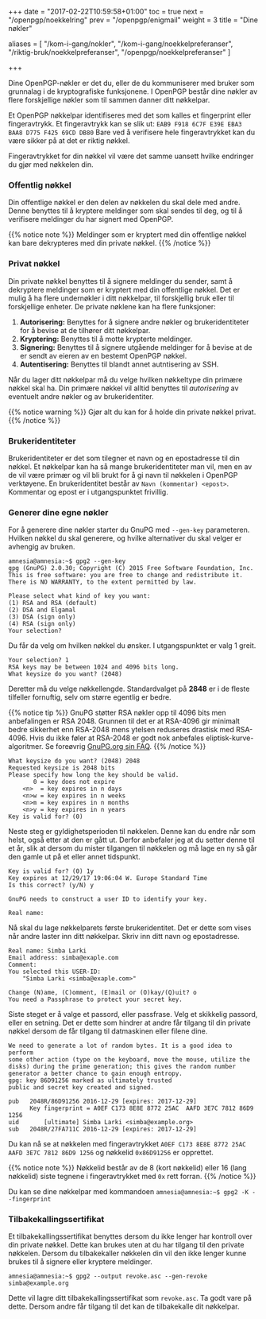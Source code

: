 +++
date = "2017-02-22T10:59:58+01:00"
toc = true
next = "/openpgp/noekkelring"
prev = "/openpgp/enigmail"
weight = 3
title = "Dine nøkler"

aliases = [
    "/kom-i-gang/nokler",
    "/kom-i-gang/noekkelpreferanser",
    "/riktig-bruk/noekkelpreferanser",
    "/openpgp/noekkelpreferanser"
]

+++

Dine OpenPGP-nøkler er det du, eller de du kommuniserer med bruker som grunnalag
i de kryptografiske funksjonene. I OpenPGP består dine nøkler av flere
forskjellige nøkler som til sammen danner ditt nøkkelpar.

Et OpenPGP nøkkelpar identifiseres med det som kalles et fingerprint eller
fingeravtrykk. Et fingeravtrykk kan se slik ut:
`EAB9 F918 6C7F E39E EBA3  BAA8 D775 F425 69CD DB80`
Bare ved å verifisere hele fingeravtrykket kan du være sikker på at det er
riktig nøkkel.

Fingeravtrykket for din nøkkel vil være det samme uansett hvilke endringer du
gjør med nøkkelen din.

### Offentlig nøkkel
Din offentlige nøkkel er den delen av nøkkelen du skal dele med andre. Denne
benyttes til å kryptere meldinger som skal sendes til deg, og til å verifisere
meldinger du har signert med OpenPGP.

{{% notice note %}}
Meldinger som er kryptert med din offentlige nøkkel kan bare dekrypteres med din private nøkkel.
{{% /notice %}}

### Privat nøkkel
Din private nøkkel benyttes til å signere meldinger du sender, samt å dekryptere
meldinger som er kryptert med din offentlige nøkkel. Det er mulig å ha flere
undernøkler i ditt nøkkelpar, til forskjellig bruk eller til forskjellige
enheter. De private nøklene kan ha flere funksjoner:

1. **Autorisering:** Benyttes for å signere andre nøkler og brukeridentiteter for å bevise at de tilhører ditt nøkkelpar.
2. **Kryptering:** Benyttes til å motte krypterte meldinger.
3. **Signering:** Benyttes til å signere utgående meldinger for å bevise at de er sendt av eieren av en bestemt OpenPGP nøkkel.
4. **Autentisering:** Benyttes til blandt annet autntisering av SSH.

Når du lager ditt nøkkelpar må du velge hvilken nøkkeltype din primære nøkkel
skal ha. Din primære nøkkel vil alltid benyttes til *autorisering* av eventuelt
andre nøkler og av brukeridentiter.

{{% notice warning %}}
Gjør alt du kan for å holde din private nøkkel privat.
{{% /notice %}}

### Brukeridentiteter
Brukeridentiteter er det som tilegner et navn og en epostadresse til din nøkkel.
Et nøkkelpar kan ha så mange brukeridentiteter man vil, men en av de vil være
primær og vil bli brukt for å gi navn til nøkkelen i OpenPGP verktøyene.
En brukeridentitet består av ``Navn (kommentar) <epost>``. Kommentar og epost er
i utgangspunktet frivillig.

### Generer dine egne nøkler
For å generere dine nøkler starter du GnuPG med `--gen-key` parameteren.
Hvilken nøkkel du skal generere, og hvilke alternativer du skal velger
er avhengig av bruken.


    amnesia@amnesia:~$ gpg2 --gen-key
    gpg (GnuPG) 2.0.30; Copyright (C) 2015 Free Software Foundation, Inc.
    This is free software: you are free to change and redistribute it.
    There is NO WARRANTY, to the extent permitted by law.

    Please select what kind of key you want:
    (1) RSA and RSA (default)
    (2) DSA and Elgamal
    (3) DSA (sign only)
    (4) RSA (sign only)
    Your selection?

Du får da velg om hvilken nøkkel du ønsker. I utgangspunktet er valg 1 greit.



    Your selection? 1
    RSA keys may be between 1024 and 4096 bits long.
    What keysize do you want? (2048)

Deretter må du velge nøkkellengde. Standardvalget på **2848** er i de fleste
tilfeller fornuftig, selv om større egentlig er bedre.

{{% notice tip %}}
GnuPG støtter RSA nøkler opp til 4096 bits men anbefalingen er RSA 2048.
Grunnen til det er at RSA-4096 gir minimalt bedre sikkerhet enn RSA-2048 mens
ytelsen reduseres drastisk med RSA-4096.
Hvis du ikke føler at RSA-2048 er godt nok anbefales eliptisk-kurve-algoritmer.
Se foreøvrig [GnuPG.org sin FAQ](https://www.gnupg.org/faq/gnupg-faq.html#please_use_ecc).
{{% /notice %}}

    What keysize do you want? (2048) 2048
    Requested keysize is 2048 bits
    Please specify how long the key should be valid.
           0 = key does not expire
        <n>  = key expires in n days
        <n>w = key expires in n weeks
        <n>m = key expires in n months
        <n>y = key expires in n years
    Key is valid for? (0)

Neste steg er gyldighetsperioden til nøkkelen. Denne kan du endre når som helst,
også etter at den er gått ut. Derfor anbefaler jeg at du setter denne til et år,
slik at dersom du mister tilgangen til nøkkelen og må lage en ny så går den gamle
ut på et eller annet tidspunkt.


    Key is valid for? (0) 1y
    Key expires at 12/29/17 19:06:04 W. Europe Standard Time
    Is this correct? (y/N) y

    GnuPG needs to construct a user ID to identify your key.

    Real name:

Nå skal du lage nøkkelparets første brukeridentitet. Det er dette som vises
når andre laster inn ditt nøkkelpar. Skriv inn ditt navn og epostadresse.


    Real name: Simba Larki
    Email address: simba@exaple.com
    Comment:
    You selected this USER-ID:
        "Simba Larki <simba@exaple.com>"

    Change (N)ame, (C)omment, (E)mail or (O)kay/(Q)uit? o
    You need a Passphrase to protect your secret key.

Siste steget er å valge et passord, eller passfrase. Velg et skikkelig passord,
eller en setning. Det er dette som hindrer at andre får tilgang til din private
nøkkel dersom de får tilgang til datmaskinen eller filene dine.


    We need to generate a lot of random bytes. It is a good idea to perform
    some other action (type on the keyboard, move the mouse, utilize the
    disks) during the prime generation; this gives the random number
    generator a better chance to gain enough entropy.
    gpg: key 86D91256 marked as ultimately trusted
    public and secret key created and signed.

    pub   2048R/86D91256 2016-12-29 [expires: 2017-12-29]
          Key fingerprint = A0EF C173 8E8E 8772 25AC  AAFD 3E7C 7812 86D9 1256
    uid       [ultimate] Simba Larki <simba@example.org>
    sub   2048R/27FA711C 2016-12-29 [expires: 2017-12-29]

Du kan nå se at nøkkelen med fingeravtrykket
`A0EF C173 8E8E 8772 25AC  AAFD 3E7C 7812 86D9 1256` og nøkkelid `0x86D91256`
er opprettet.

{{% notice note %}}
Nøkkelid består av de 8 (kort nøkkelid) eller 16 (lang nøkkelid) siste tegnene i fingeravtrykket med `0x` rett forran.
{{% /notice %}}

Du kan se dine nøkkelpar med kommandoen `amnesia@amnesia:~$ gpg2 -K --fingerprint`

### Tilbakekallingssertifikat
Et tilbakekallingssertifikat benyttes dersom du ikke lenger har kontroll over din
private nøkkel. Dette kan brukes uten at du har tilgang til den private nøkkelen.
Dersom du tilbakekaller nøkkelen din vil den ikke lenger kunne brukes til å
signere eller kryptere meldinger.


    amnesia@amnesia:~$ gpg2 --output revoke.asc --gen-revoke simba@example.org

Dette vil lagre ditt tilbakekallingssertifikat som `revoke.asc`. Ta godt vare
på dette. Dersom andre får tilgang til det kan de tilbakekalle dit nøkkelpar.
